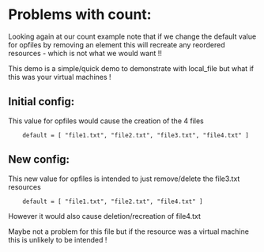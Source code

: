 
# Problems with count:

Looking again at our count example note that if we change the default value for opfiles by removing an element
this will recreate any reordered resources - which is not what we would want !!

This demo is a simple/quick demo to demonstrate with local_file but what if this was your virtual machines !

## Initial config:

This value for opfiles would cause the creation of the 4 files

```
    default = [ "file1.txt", "file2.txt", "file3.txt", "file4.txt" ]
```

## New config:

This new value for opfiles is intended to just remove/delete the file3.txt resources

```
    default = [ "file1.txt", "file2.txt", "file4.txt" ]
```

However it would also cause deletion/recreation of file4.txt

Maybe not a problem for this file but if the resource was a virtual machine this is unlikely to be intended !




